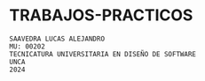# TRABAJOS-PRACTICOS

```
SAAVEDRA LUCAS ALEJANDRO
MU: 00202
TECNICATURA UNIVERSITARIA EN DISEÑO DE SOFTWARE
UNCA
2024
```
